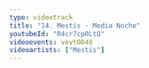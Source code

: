 ```yaml
---
type: videotrack
title: "14. Mestís - Media Noche"
youtubeId: "R4cr7cp0LtQ"
videoevents: vevt0048
videoartists: ["Mestís"]
---
```

